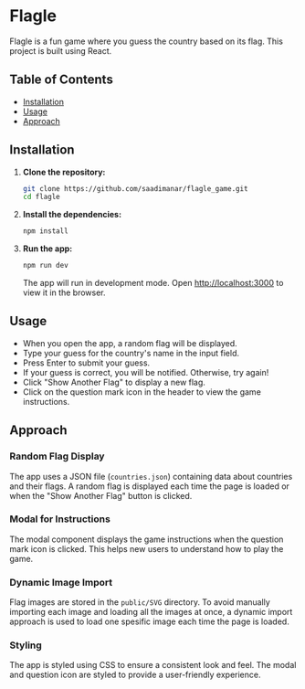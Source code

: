 # Flagle

Flagle is a fun game where you guess the country based on its flag. This project is built using React.

## Table of Contents

- [Installation](#installation)
- [Usage](#usage)
- [Approach](#approach)

## Installation

1. **Clone the repository:**

    ```sh
    git clone https://github.com/saadimanar/flagle_game.git
    cd flagle
    ```

2. **Install the dependencies:**

    ```sh
    npm install
    ```

3. **Run the app:**

    ```sh
    npm run dev 
    ```

    The app will run in development mode. Open [http://localhost:3000](http://localhost:3000) to view it in the browser.

## Usage

- When you open the app, a random flag will be displayed.
- Type your guess for the country's name in the input field.
- Press Enter to submit your guess.
- If your guess is correct, you will be notified. Otherwise, try again!
- Click "Show Another Flag" to display a new flag.
- Click on the question mark icon in the header to view the game instructions.

## Approach

### Random Flag Display

The app uses a JSON file (`countries.json`) containing data about countries and their flags. A random flag is displayed each time the page is loaded or when the "Show Another Flag" button is clicked.

### Modal for Instructions

The modal component displays the game instructions when the question mark icon is clicked. This helps new users to understand how to play the game.

### Dynamic Image Import

Flag images are stored in the `public/SVG` directory. To avoid manually importing each image and loading all the images at once, a dynamic import approach is used to load one spesific image each time the page is loaded.

### Styling

The app is styled using CSS to ensure a consistent look and feel. The modal and question icon are styled to provide a user-friendly experience.

